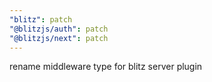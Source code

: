 ```yaml
---
"blitz": patch
"@blitzjs/auth": patch
"@blitzjs/next": patch
---
```


rename middleware type for blitz server plugin
